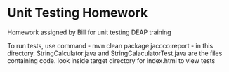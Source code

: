 # Unit Testing Homework
 Homework assigned by Bill for unit testing DEAP training 
 
 
To run tests, use command - mvn clean package jacoco:report - in this directory.
StringCalculator.java and StringCalaculatorTest.java are the files containing code.
look inside target directory for index.html to view tests